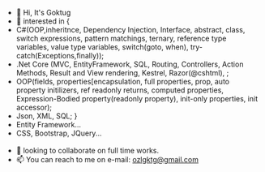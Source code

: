 - 👋 Hi, It's Goktug
- 👀 interested in {
- C#(OOP,inheritnce, Dependency Injection, Interface, abstract, class, switch expressions, pattern matchings, ternary, reference type variables, value type variables, switch(goto, when), try-catch(Exceptions,finally)); 
- .Net Core (MVC, EntityFramework, SQL, Routing, Controllers, Action Methods, Result and View rendering, Kestrel, Razor(@cshtml), ;
- OOP(fields, properties[encapsulation, full properties,  prop, auto property initilizers, ref readonly returns, computed  properties, Expression-Bodied property(readonly property), init-only properties, init accessor);
- Json, XML, SQL; }
- Entity Framework... 
- CSS, Bootstrap, JQuery...
<br></br>
- 💞️ looking to collaborate on full time works.
- 📫 You can reach to me on e-mail: ozlgktg@gmail.com

<!---
ozelgoktug/ozelgoktug is a ✨ special ✨ repository because its `README.md` (this file) appears on your GitHub profile.
You can click the Preview link to take a look at your changes.
--->
